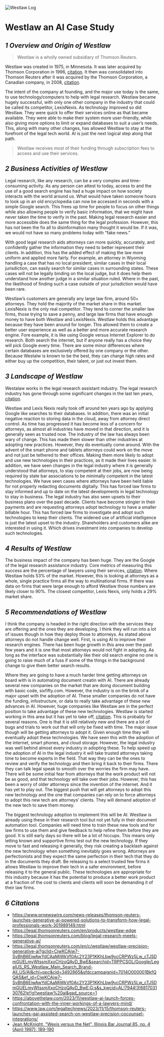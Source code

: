 ![Westlaw Log](https://images.g2crowd.com/uploads/product/image/social_landscape/social_landscape_107b92bb262956804ae7fc345e7b6dd6/westlaw.png)
# **Westlaw an AI Case Study**

## ***1 Overview and Origin of Westlaw***


> Westlaw is a wholly owned subsidiary of Thomson Reuters.

Westlaw was created in 1975, in Minnesota. It was later acquired by Thomson Corporation in 1996, [citation](https://scholarship.law.wm.edu/libpubs/5/ "Scholarship Repository"). It then was consolidated into Thomson Reuters after it was acquired by the Thomson Corporation, a Canadian company, in 2008, [citation](https://www.reuters.com/article/industryNews/idUSN1438977620080418/ "Reuters News Article").

The intent of the company at founding, and the major use today is the same, to use technology/computers to help with legal research. Westlaw became hugely successful, with only one other company in the industry that could be called its competitor, LexisNexis. As technology improved so did Westlaw. They were quick to offer their services online as that became available. They were able to make their system more user-friendly, while also giving more options to limit or expand databases to suit a user’s needs. This, along with many other changes, has allowed Westlaw to stay at the forefront of the legal tech world. AI is just the next logical step along that path.

> Westlaw receives most of their funding through subscription fees to access and use their services.


## ***2 Business Activities of Westlaw***

Legal research, like any research, can be a very complex and time-consuming activity. As any person can attest to today, access to and the use of a good search engine has had a huge impact on how society interacts with the world around us. What would have taken someone hours to look up in an old encyclopedia can now be accessed in seconds with a simple Google search. This frees up time for people to focus on other things while also allowing people to verify basic information, that we might have never taken the time to verify in the past.  Making legal research easier and more accessible does the same thing for the legal profession. However, this has not been the fix all to disinformation many thought it would be. If it was, we would not have so many problems today with “fake news.”

With good legal research aids attorneys can more quickly, accurately, and confidently gather the information they need to better represent their clients. In addition, this has the added effect of making the law more uniform and applied more fairly. For example, an attorney in Wyoming handling a case that has no local president, similar cases in their local jurisdiction, can easily search for similar cases in surrounding states. These cases will not be legally binding on the local judge, but it does help them understand how another judge in a similar situation ruled. Where in the past, the likelihood of finding such a case outside of your jurisdiction would have been rare.

Westlaw’s customers are generally any large law firm, around 50+ attorneys. They hold the majority of the market share in this market. LexisNexis is the only real competitor. They tend to corner the smaller law firms, those trying to save a penny, and large law firms that have enough money to have both Westlaw and LexisNexis. Westlaw holds this advantage because they have been around for longer. This allowed them to create a better user experience as well as a better and more accurate research engine. Fore example, it is like using Google versus Internet Explorer to do research. Both search the internet, but if anyone really has a choice they will pick Google every time. There are some minor differences where certain databases are exclusively offered by one company or the other. Because Westalw is known to be the best, they can charge high rates and either buy up the competition, their talent, or just out invest them.


## ***3 Landscape of Westlaw***

Westalaw works in the legal research assistant industry. The legal research industry has gone through some significant changes in the last ten years, [citation](https://www.lawnext.com/2020/01/the-decade-in-legal-tech-the-10-most-significant-developments.html "The Decade in Legal Tech").

Westlaw and Lexis Nexis really took off around ten years ago by applying Google like searches to their databases. In addition, there was an initial negative reaction to storing data in the cloud, away from attorney direct control. As time has progressed it has become less of a concern for attorneys, as almost all industries have moved in that direction, and it is generally seen as trusted now. The industry of the law has always been wary of change. This has made them slower than other industries at adopting new practices. However, they do eventually come around. With the advent of the smart phone and tablets attorneys could work on the move and not just be tethered to their offices. Making them more likely to adopt and use new technologies in their practices, as it made their lives easier. In addition, we have seen changes in the legal industry where it is generally understood that attorneys, to stay competent at their jobs, are now being required by state bar associations to be minimally competent in the latest technologies. We have seen cases where attorneys have been held liable for not properly redacting documents digitally. This has forced law firms to stay informed and up to date on the latest developments in legal technology to stay in business. The legal industry has also seen upsets to their business plans over the past decade. Clients have become stingier in their payments and are requesting attorneys adopt technology to have a smaller billable hour. This has forced law firms to investigate and adopt such technologies to keep their clients. The widened use of artificial intelligence is just the latest upset to the industry. Shareholders and customers alike are interested in using it. Which drives investment into companies to develop such technologies.


## ***4 Results of Westlaw***

The business impact of the company has been huge. They are the Google of the legal research assistance industry. Core metrics of measuring this success are the percentage of lawyers using their services, [citation](https://www.lawnext.com/2013/08/for-paid-legal-research-westlawnext-is-most-popular-aba-survey-says.html "LawNext"). Where Westlaw holds 53% of the market. However, this is looking at attorneys as a whole, single practice firms all the way to multinational firms. If there was data on firms that were large enough to afford Westlaw those numbers are likely closer to 90%. The closest competitor, Lexis Nexis, only holds a 29% market share.

## ***5 Recommendations of Westlaw***

I think the company is headed in the right direction with the services they are offering and the ones they are developing. I think they will run into a lot of issues though in how they deploy those to attorneys. As stated above attorneys do not handle change well. First, is using AI to improve their research engines. There has been huge growth in this area over the past few years and it is one that most attorneys would not fight in adopting. As long as the interface was substantially like their old search engine no one is going to raise much of a fuss if some of the things in the background change to give them better search results.

Where they are going to have a much harder time getting attorneys on board with is in automating document creatin with AI. There are already several new companies on the market that are doing document building with basic code, sixfifty.com. However, the industry is on the brink of a major upset with the adoption of AI. These smaller companies do not have the funding, infostructure, or data to really take advantage of these new advances in AI. However, huge companies like Westlaw are in the perfect position to take advantage of these new technologies. Westlaw is started working in this area but it has yet to take off, [citation](https://legal.thomsonreuters.com/en/products/form-builder?gclid=CjwKCAjwte-vBhBFEiwAQSv_xYJmlYATiTXHhEzyHFt1LvLEc1pxGEVbSI_tpgSI6ytjRfc10VvNpxoCTkAQAvD_BwE&searchid=TRPPCSOL/Google/LegalUS_RS_Westlaw_Main_Search_Brand-All_US/WestlawFormBuilder-All&chl=ppc&cid=4219808&sfdccampaignid=701Hs000002MVSlIAO&ef_id=CjwKCAjwte-vBhBFEiwAQSv_xYJmlYATiTXHhEzyHFt1LvLEc1pxGEVbSI_tpgSI6ytjRfc10VvNpxoCTkAQAvD_BwE:G:s&s_kwcid=AL!7944!3!591223841038!e!!g!!west%20law%20form%20builder&gad_source=1 "Westlaw Document Builder"). This is probably for several reasons. One is that it is still relatively new and there are a lot of bugs and trials to work out that will only be fixed with time. The major issue though will be getting attorneys to adopt it. Given enough time they will eventually adopt these technologies. We have seen this with the adoption of the internet, smart phones, and cloud storage. However, the legal industry was well behind almost every industry in adopting these. To help speed up the adoption of AI in the legal industry it will take trusted attorneys taking time to become experts in the field. That way they can be the ones to review and verify the technology and then bring it back to their firms. There they can talk legal speak to smooth over the worries the firm may have. There will be some initial fear from attorneys that the work product will not be as good, and that technology will take over their jobs. However, this has been a worry of older attorneys since the invention of the internet. And it has yet to play out. The biggest push that will get attorneys to adopt this new technology and the one that companies can rely on to force attorneys to adopt this new tech are attorneys’ clients. They will demand adoption of the new tech to save them money.

The biggest technology adoption to implement this will be AI. Westlaw is already using these in their research tool but not yet fully in their document automation tool. Companies will need time to train these new tools and for law firms to use them and give feedback to help refine them before they are good. It is still early days so there will be a lot of hiccups. This means only letting known and supportive firms test out the new technology. If they move to fast and releasing it generally, they risk creating a backlash against the new technology when something inevitably goes wrong. Attorneys are perfectionists and they expect the same perfection in their tech that they do in the documents they draft. Be releasing to a select trusted few firms it allows Westlaw to improve their tech in a safer environment, before releasing it to the general public. These technologies are appropriate for this industry because it has the potential to produce a better work product at a fraction of the cost to clients and clients will soon be demanding it of their law firms.


## ***6 Citations***

* https://www.prnewswire.com/news-releases/thomson-reuters-launches-generative-ai-powered-solutions-to-transform-how-legal-professionals-work-301989149.html
* https://legal.thomsonreuters.com/en/products/westlaw-edge
* https://legal.thomsonreuters.com/blog/legal-research-meets-generative-ai/
* https://legal.thomsonreuters.com/en/c/westlaw/westlaw-precision-generative-ai?gclid=CjwKCAjw7-SvBhB6EiwAwYdCAaMjWkVf0Ac2Y23P1KKhLbw9ycCRPWz5Lw_cTJ5DmGUELmyWtssmXxoCHzoQAvD_BwE&searchid=TRPPCSOL/Google/LegalUS_RS_Westlaw_Main_Search_Brand-All_US/AI&chl=ppc&cid=3492865&sfdccampaignid=7014O000001BkfQQAS&ef_id=CjwKCAjw7-SvBhB6EiwAwYdCAaMjWkVf0Ac2Y23P1KKhLbw9ycCRPWz5Lw_cTJ5DmGUELmyWtssmXxoCHzoQAvD_BwE:G:s&s_kwcid=AL!7944!3!681703130762!e!!g!!westlaw%20ai&gad_source=1
* https://abovethelaw.com/2023/11/westlaw-ai-launch-forces-confrontation-with-the-inner-workings-of-a-lawyers-mind/
* https://www.law.com/legaltechnews/2023/11/15/thomson-reuters-launches-gai-assisted-search-on-westlaw-precision-cocounsel-integrations/
* [Jean McKnight, "Wexis versus the Net", Illinois Bar Journal 85, no. 4 (April 1997): 189-190](https://en.wikipedia.org/wiki/Westlaw#cite_note-8)